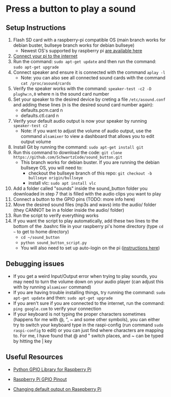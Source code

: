 # Press a button to play a sound

## Setup Instructions
1. Flash SD card with a raspberry-pi compatible OS (main branch works for debian buster, bullseye branch works for debian bullseye)
    - Newest OS's supported by raspberry pi [are available here](https://www.raspberrypi.com/software/operating-systems/)
2. [Connect your pi to the internet](https://raspberrypihq.com/how-to-connect-your-raspberry-pi-to-wifi/)
3. Run the command: `sudo apt-get update` and then run the command: `sudo apt-get upgrade`
4. Connect speaker and ensure it is connected with the command `aplay -l`
    - Note: you can also see all connected sound cards with the command `cat /proc/asound/cards`
5. Verify the speaker works with the command: `speaker-test -c2 -D plughw:n,0` where n is the sound card number
6. Set your speaker to the desired device by creting a file `/etc/asound.conf` and adding these lines (n is the desired sound card number again):
    - defaults.pcm.card n
    - defaults.ctl.card n
7. Verify your default audio output is now your speaker by running `speaker-test c2`
    - Note: if you want to adjust the volume of audio output, use the command `alsamixer` to view a dashboard that allows you to edit output volume
8. Install Git by running the command: `sudo apt-get install git`
9. Run this command to download the code: `git clone https://github.com/SchwartzCode/sound_button.git`
    - This branch works for debian buster. If you are running the debian bullseye OS, you will need to:
        - checkout the bullseye branch of this repo: `git checkout -b bullseye origin/bullseye`
        - install vlc: `sudo apt install vlc`
10. Add a folder called "sounds" inside the sound\_button folder you downloaded in step 7 that is filled with the audio clips you want to play
11. Connect a button to the GPIO pins (TODO: more info here)
12. Move the desired sound files (mp3s and wavs) into the audio/ folder (they CANNOT be in a folder inside the audio/ folder)
13. Run the script to verify everything works
14. If you want the script to play automatically, add these two lines to the bottom of the .bashrc file in your raspberry pi's home directory (type `cd ~` to get to home directory)
    - `cd ~/sound_button`
    - `python sound_button_script.py`
    - You will also need to set up auto-login on the pi ([instructions here](https://raspberrypi.stackexchange.com/questions/40415/how-to-enable-auto-login))

## Debugging issues
- If you get a weird Input/Output error when trying to play sounds, you may need to turn the volume down on your audio player (can adjust this with by running `alsamixer` command)
- If you are having trouble installing things, try running the command: `sudo apt-get update` and then: `sudo apt-get upgrade`
- If you aren't sure if you are connected to the internet, run the command: `ping google.com` to verify your connection
- If your keyboard is not typing the proper characters sometimes (happens for me with @, ", ~ and some other symbols), you can either try to switch your keyboard type in the raspi-config (run command `sudo raspi-config` to edit) or you can just find where characters are mapping to. For me, I have found that @ and " switch places, and ~ can be typed by hitting the | key 

## Useful Resources

- [Python GPIO Library for Raspberry Pi](https://sourceforge.net/p/raspberry-gpio-python/wiki/BasicUsage/)

- [Raspberry Pi GPIO Pinout](https://iot4beginners.com/difference-between-bcm-and-board-pin-numbering-in-raspberry-pi/)

- [Changing default output on Rasepberry Pi](https://learn.adafruit.com/usb-audio-cards-with-a-raspberry-pi/updating-alsa-config)
